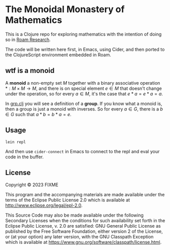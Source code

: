 
# The Monoidal Monastery of Mathematics

This is a Clojure repo for exploring mathematics with the intention of doing so
in [Roam Research](https://roamresearch.com).

The code will be written here first, in Emacs, using Cider, and then ported to
the ClojureScript environment embedded in Roam.

## wtf is a monoid

A **monoid** a non-empty set $M$ together with a binary associative operation $* : M \times M \to M$,
and there is on special element $e \in M$ that doesn't change under the operation, so for every $a \in M$, it's the case that $e * a = e * a = a$.

In [grp.clj](src/mmm/grp.clj) you will see a definition of a **group**. If you know what a monoid is,
then a group is just a monoid with inverses. So for every $a \in G$, there is a $b \in G$ such that
$a * b = b * a = e$. 

## Usage

```shell
lein repl
```

And then use `cider-connect` in Emacs to connect to the repl and eval your code in the buffer.

## License

Copyright © 2023 FIXME

This program and the accompanying materials are made available under the
terms of the Eclipse Public License 2.0 which is available at
http://www.eclipse.org/legal/epl-2.0.

This Source Code may also be made available under the following Secondary
Licenses when the conditions for such availability set forth in the Eclipse
Public License, v. 2.0 are satisfied: GNU General Public License as published by
the Free Software Foundation, either version 2 of the License, or (at your
option) any later version, with the GNU Classpath Exception which is available
at https://www.gnu.org/software/classpath/license.html.
